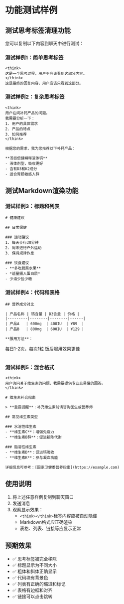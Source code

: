 # 功能测试样例

## 测试思考标签清理功能

您可以复制以下内容到聊天中进行测试：

### 测试样例1：简单思考标签
```
<think>
这是一个思考过程，用户不应该看到这部分内容。
</think>
这是最终的回复内容，用户应该只看到这部分。
```

### 测试样例2：复杂思考标签
```
<think>
用户在问补钙产品的问题。
我需要分析一下：
1. 用户的具体需求
2. 产品的特点
3. 如何推荐
</think>

根据您的需求，我为您推荐以下补钙产品：

**汤臣倍健瞬释液体钙**
- 液体剂型，吸收更好
- 含有D3和K2成分
- 适合胃肠敏感人群
```

## 测试Markdown渲染功能

### 测试样例3：标题和列表
```
# 健康建议

## 日常保健

### 运动建议
1. 每天步行30分钟
2. 周末进行户外运动
3. 保持规律作息

### 饮食建议
- **多吃蔬菜水果**
- *适量摄入蛋白质*
- 少油少盐少糖
```

### 测试样例4：代码和表格
```
## 营养成分对比

| 产品名称 | 钙含量 | D3含量 | 价格 |
|---------|--------|--------|------|
| 产品A   | 600mg  | 400IU  | ¥89  |
| 产品B   | 800mg  | 600IU  | ¥129 |

**服用方法**：
```
每日1-2次，每次1粒
饭后服用效果更佳
```
```

### 测试样例5：混合格式
```
<think>
用户询问关于维生素的问题，我需要提供专业且易懂的回答。
</think>

# 维生素补充指南

> **重要提醒**：补充维生素前请咨询医生或营养师

## 常见维生素类型

### 水溶性维生素
- **维生素C**：增强免疫力
- **维生素B群**：促进新陈代谢

### 脂溶性维生素
- **维生素D**：促进钙吸收
- **维生素K**：参与凝血功能

详细信息可参考：[国家卫健委营养指南](https://example.com)
```

## 使用说明

1. 将上述任意样例复制到聊天窗口
2. 发送消息
3. 观察显示效果：
   - `<think></think>`标签内容应被自动隐藏
   - Markdown格式应正确渲染
   - 表格、列表、链接等应显示正常

## 预期效果

- ✅ 思考标签被完全移除
- ✅ 标题显示为不同大小
- ✅ 粗体和斜体正确显示
- ✅ 代码块有背景色
- ✅ 列表有正确的缩进和标记
- ✅ 表格有边框和对齐
- ✅ 链接可以点击跳转 
